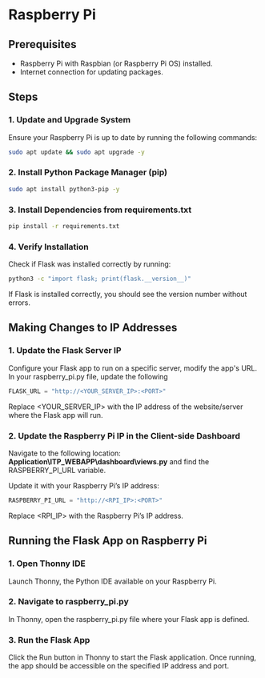 # Raspberry Pi

## Prerequisites
- Raspberry Pi with Raspbian (or Raspberry Pi OS) installed.
- Internet connection for updating packages.

## Steps
### 1. Update and Upgrade System
Ensure your Raspberry Pi is up to date by running the following commands:
```bash
sudo apt update && sudo apt upgrade -y
```
### 2. Install Python Package Manager (pip)
```bash
sudo apt install python3-pip -y
```
### 3. Install Dependencies from requirements.txt
```bash
pip install -r requirements.txt
```
### 4. Verify Installation
Check if Flask was installed correctly by running:
```bash
python3 -c "import flask; print(flask.__version__)"
```
If Flask is installed correctly, you should see the version number without errors.

## Making Changes to IP Addresses
### 1. Update the Flask Server IP
Configure your Flask app to run on a specific server, modify the app's URL. In your raspberry_pi.py file, update the following
```python
FLASK_URL = "http://<YOUR_SERVER_IP>:<PORT>"
```
Replace <YOUR_SERVER_IP> with the IP address of the website/server where the Flask app will run.

### 2. Update the Raspberry Pi IP in the Client-side Dashboard
Navigate to the following location:
**Application\ITP_WEBAPP\dashboard\views.py**
and find the RASPBERRY_PI_URL variable.

Update it with your Raspberry Pi’s IP address:
```python
RASPBERRY_PI_URL = "http://<RPI_IP>:<PORT>"
```
Replace <RPI_IP> with the Raspberry Pi’s IP address.

## Running the Flask App on Raspberry Pi
### 1. Open Thonny IDE
Launch Thonny, the Python IDE available on your Raspberry Pi.

### 2. Navigate to raspberry_pi.py
In Thonny, open the raspberry_pi.py file where your Flask app is defined.

### 3. Run the Flask App
Click the Run button in Thonny to start the Flask application. Once running, the app should be accessible on the specified IP address and port.
